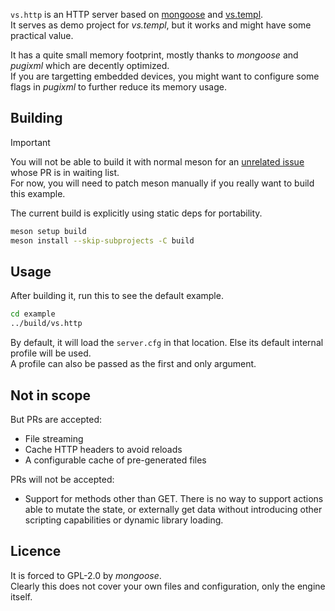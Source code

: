 `vs.http` is an HTTP server based on [mongoose](https://github.com/cesanta/mongoose) and [vs.templ](https://github.com/lazy-eggplant/vs.templ).  
It serves as demo project for _vs.templ_, but it works and might have some practical value.

It has a quite small memory footprint, mostly thanks to _mongoose_ and _pugixml_ which are decently optimized.  
If you are targetting embedded devices, you might want to configure some flags in _pugixml_ to further reduce its memory usage.

## Building

> [!IMPORTANT]  
> You will not be able to build it with normal meson for an [unrelated issue](https://github.com/mesonbuild/meson/pull/14073) whose PR is in waiting list.  
> For now, you will need to patch meson manually if you really want to build this example.

The current build is explicitly using static deps for portability.

```bash
meson setup build
meson install --skip-subprojects -C build
```

## Usage

After building it, run this to see the default example.

```bash
cd example
../build/vs.http
```

By default, it will load the `server.cfg` in that location. Else its default internal profile will be used.  
A profile can also be passed as the first and only argument.

## Not in scope

But PRs are accepted:

- File streaming
- Cache HTTP headers to avoid reloads
- A configurable cache of pre-generated files

PRs will not be accepted:

- Support for methods other than GET. There is no way to support actions able to mutate the state, or externally get data without introducing other scripting capabilities or dynamic library loading.

## Licence

It is forced to GPL-2.0 by _mongoose_.  
Clearly this does not cover your own files and configuration, only the engine itself.
